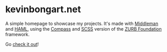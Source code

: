 # kevinbongart.net

A simple homepage to showcase my projects. It's made with
[Middleman](http://middlemanapp.com/) and
[HAML](http://haml-lang.com/), using the
[Compass](http://compass-style.org) and
[SCSS](http://sass-lang.com/) version of the
[ZURB Foundation](http://foundation.zurb.com/) framework.

Go [check it out](http://kevinbongart.net)!
